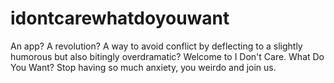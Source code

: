 # idontcarewhatdoyouwant
An app? A revolution? A way to avoid conflict by deflecting to a slightly humorous but also bitingly overdramatic? Welcome to I Don't Care. What Do You Want? Stop having so much anxiety, you weirdo and join us.
